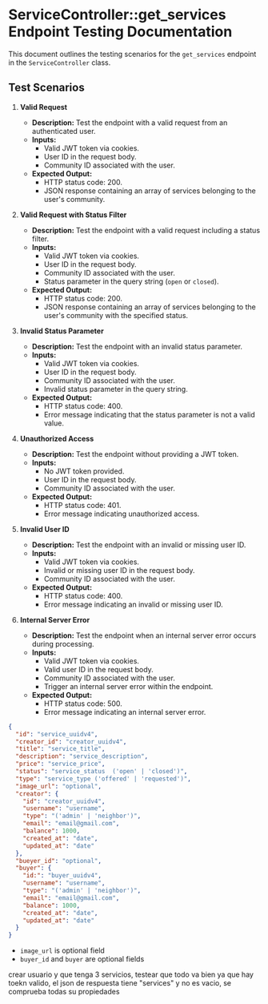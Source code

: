 # ServiceController::get_services Endpoint Testing Documentation

This document outlines the testing scenarios for the `get_services` endpoint in the `ServiceController` class.

## Test Scenarios

1. **Valid Request**

   - **Description:** Test the endpoint with a valid request from an authenticated user.
   - **Inputs:**
     - Valid JWT token via cookies.
     - User ID in the request body.
     - Community ID associated with the user.
   - **Expected Output:**
     - HTTP status code: 200.
     - JSON response containing an array of services belonging to the user's community.

2. **Valid Request with Status Filter**

   - **Description:** Test the endpoint with a valid request including a status filter.
   - **Inputs:**
     - Valid JWT token via cookies.
     - User ID in the request body.
     - Community ID associated with the user.
     - Status parameter in the query string (`open` or `closed`).
   - **Expected Output:**
     - HTTP status code: 200.
     - JSON response containing an array of services belonging to the user's community with the specified status.

3. **Invalid Status Parameter**

   - **Description:** Test the endpoint with an invalid status parameter.
   - **Inputs:**
     - Valid JWT token via cookies.
     - User ID in the request body.
     - Community ID associated with the user.
     - Invalid status parameter in the query string.
   - **Expected Output:**
     - HTTP status code: 400.
     - Error message indicating that the status parameter is not a valid value.

4. **Unauthorized Access**

   - **Description:** Test the endpoint without providing a JWT token.
   - **Inputs:**
     - No JWT token provided.
     - User ID in the request body.
     - Community ID associated with the user.
   - **Expected Output:**
     - HTTP status code: 401.
     - Error message indicating unauthorized access.

5. **Invalid User ID**

   - **Description:** Test the endpoint with an invalid or missing user ID.
   - **Inputs:**
     - Valid JWT token via cookies.
     - Invalid or missing user ID in the request body.
     - Community ID associated with the user.
   - **Expected Output:**
     - HTTP status code: 400.
     - Error message indicating an invalid or missing user ID.

6. **Internal Server Error**
   - **Description:** Test the endpoint when an internal server error occurs during processing.
   - **Inputs:**
     - Valid JWT token via cookies.
     - Valid user ID in the request body.
     - Community ID associated with the user.
     - Trigger an internal server error within the endpoint.
   - **Expected Output:**
     - HTTP status code: 500.
     - Error message indicating an internal server error.


```json
{
  "id": "service_uuidv4",
  "creator_id": "creator_uuidv4",
  "title": "service_title",
  "description": "service_description",
  "price": "service_price",
  "status": "service_status  ('open' | 'closed')",
  "type": "service_type ('offered' | 'requested')",
  "image_url": "optional",
  "creator": {
    "id": "creator_uuidv4",
    "username": "username",
    "type": "('admin' | 'neighbor')",
    "email": "email@gmail.com",
    "balance": 1000,
    "created_at": "date",
    "updated_at": "date"
  },
  "bueyer_id": "optional",
  "buyer": {
    "id:": "buyer_uuidv4",
    "username": "username",
    "type": "('admin' | 'neighbor')",
    "email": "email@gmail.com",
    "balance": 1000,
    "created_at": "date",
    "updated_at": "date"
  }
}

```

- `image_url` is optional field
- `buyer_id` and `buyer` are optional fields


crear usuario y que tenga 3 servicios, 
testear que todo va bien ya que hay toekn valido,
el json de respuesta tiene "services" y no es vacio, se comprueba todas su propiedades 